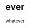 # ever
 whatever

<a href="https/AliceFVidal.github.io/ProjetoCursoHTMLCSS/exercícios/desafio.html">
